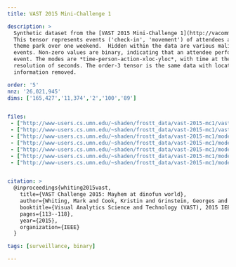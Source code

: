 ```yaml
---
title: VAST 2015 Mini-Challenge 1

description: >
  Synthetic dataset from the [VAST 2015 Mini-Challenge 1](http://vacommunity.org/VAST+Challenge+2015).
  This tensor represents events ('check-in', 'movement') of attendees at a
  theme park over one weekend.  Hidden within the data are various malicious
  events. Non-zero values are binary, indicating that an attendee performed an
  event. The modes are *time-person-action-xloc-yloc*, with time at the
  resolution of seconds. The order-3 tensor is the same data with location
  information removed.

order: '5'
nnz: '26,021,945'
dims: ['165,427','11,374','2','100','89']


files:
 - ["http://www-users.cs.umn.edu/~shaden/frostt_data/vast-2015-mc1/vast-2015-mc1-5d.tns.gz", Tensor]
 - ["http://www-users.cs.umn.edu/~shaden/frostt_data/vast-2015-mc1/vast-2015-mc1-3d.tns.gz", Tensor with fourth and fifth modes removed]
 - ["http://www-users.cs.umn.edu/~shaden/frostt_data/vast-2015-mc1/mode-1-times.map.gz", Timestamps]
 - ["http://www-users.cs.umn.edu/~shaden/frostt_data/vast-2015-mc1/mode-2-persons.map.gz", Person IDs]
 - ["http://www-users.cs.umn.edu/~shaden/frostt_data/vast-2015-mc1/mode-3-actions.map.gz", Actions]
 - ["http://www-users.cs.umn.edu/~shaden/frostt_data/vast-2015-mc1/mode-4-xlocs.map.gz", X coordinates]
 - ["http://www-users.cs.umn.edu/~shaden/frostt_data/vast-2015-mc1/mode-5-ylocs.map.gz", Y coordinates]


citation: >
  @inproceedings{whiting2015vast,
    title={VAST Challenge 2015: Mayhem at dinofun world},
    author={Whiting, Mark and Cook, Kristin and Grinstein, Georges and Fallon, John and Liggett, Kristen and Staheli, Diane and Crouser, Jordan},
    booktitle={Visual Analytics Science and Technology (VAST), 2015 IEEE Conference on},
    pages={113--118},
    year={2015},
    organization={IEEE}
  }

tags: [surveillance, binary]

---
```

